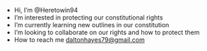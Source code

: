 -  Hi, I’m @Heretowin94
- I’m interested in protecting our constitutional rights
-  I’m currently learning new outlines in our constitution
- I’m looking to collaborate on our rights and how to protect them
- How to reach me daltonhayes79@gmail.com

<!---
Heretowin94/Heretowin94 is a ✨ special ✨ repository because its `README.md` (this file) appears on your GitHub profile.
You can click the Preview link to take a look at your changes.
--->
